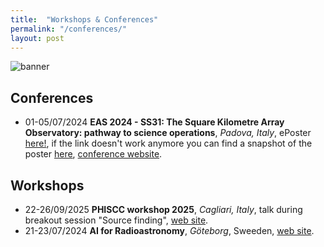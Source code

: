 ```yaml
---
title:  "Workshops & Conferences"
permalink: "/conferences/"
layout: post
---
```


![banner](https://adnothing.github.io/images/skao_me.jpg#center)

## Conferences

* 01-05/07/2024 **EAS 2024 - SS31: The Square Kilometre Array Observatory: pathway to science operations**, _Padova, Italy_, ePoster [here!](https://k-poster.kuoni-congress.info/eas-2024/poster/5149ebf4-c89d-4214-83cc-98bc811f96d7), if the link doesn't work anymore you can find a snapshot of the poster [here](https://adnothing.github.io/images/Snapshot_EAS_2024.png), [conference website](https://eas.unige.ch/EAS_meeting/session.jsp?id=SS31).

## Workshops

* 22-26/09/2025 **PHISCC workshop 2025**, _Cagliari, Italy_, talk during breakout session "Source finding", [web site](https://sites.google.com/inaf.it/phiscc2025/home).
* 21-23/07/2024 **AI for Radioastronomy**, _Göteborg_, Sweeden, [web site](https://www.chalmers.se/en/current/calendar/ai-for-radioastronomy/).
